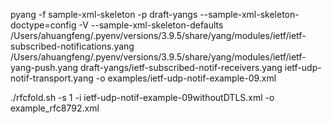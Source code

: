 pyang -f sample-xml-skeleton -p draft-yangs --sample-xml-skeleton-doctype=config -V --sample-xml-skeleton-defaults /Users/ahuangfeng/.pyenv/versions/3.9.5/share/yang/modules/ietf/ietf-subscribed-notifications.yang /Users/ahuangfeng/.pyenv/versions/3.9.5/share/yang/modules/ietf/ietf-yang-push.yang draft-yangs/ietf-subscribed-notif-receivers.yang ietf-udp-notif-transport.yang -o examples/ietf-udp-notif-example-09.xml 


./rfcfold.sh -s 1 -i ietf-udp-notif-example-09withoutDTLS.xml -o example_rfc8792.xml
